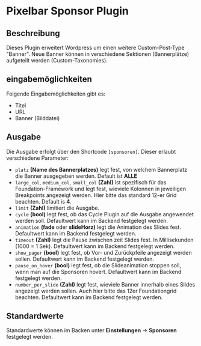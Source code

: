 # Pixelbar Sponsor Plugin

## Beschreibung
Dieses Plugin erweitert Wordpress um einen weitere Custom-Post-Type "Banner". Neue Banner können in verschiedene Sektionen (Bannerplätze) aufgeteilt werden (Custom-Taxonomies).

## eingabemöglichkeiten
Folgende Eingabemöglichkeiten gibt es:
 * Titel
 * URL
 * Banner (Bilddatei)
 
## Ausgabe
Die Ausgabe erfolgt über den Shortcode `[sponsoren]`. Dieser erlaubt verschiedene Parameter:
 * `platz` __(Name des Bannerplatzes)__ legt fest, von welchem Bannerplatz die Banner ausgegeben werden. Default ist __ALLE__
 * `large_col`, `medium_col`, `small_col` __(Zahl)__ ist spezifisch für das Foundation-Framework und legt fest, wieviele Kolonnen in jeweiligen Breakpoints angezeigt werden. Hier bitte das standard 12-er Grid beachten. Default is __4__.
 * `limit` __(Zahl)__ limitiert die Ausgabe.
 * `cycle` __(bool)__ legt fest, ob das Cycle Plugin auf die Ausgabe angewendet werden soll. Defaultwert kann im Backend festgelegt werden.
 * `animation` __(fade__ oder __slideHorz)__ legt die Animation des Slides fest. Defaultwert kann im Backend festgelegt werden.
 * `timeout` __(Zahl)__ legt die Pause zwischen zeit Slides fest. In Millisekunden (1000 = 1 Sek). Defaultwert kann im Backend festgelegt werden.
 * `show_pager` __(bool)__ legt fest, ob Vor- und Zurückpfeile angezeigt werden sollen. Defaultwert kann im Backend festgelegt werden.
 * `pause_on_hover` __(bool)__ legt fest, ob die Slideanimation stoppen soll, wenn man auf die Sponsoren hovert. Defaultwert kann im Backend festgelegt werden. 
 * `number_per_slide` __(Zahl)__ legt fest, wieviele Banner innerhalb eines Slides angezeigt werden sollen. Auch hier bitte das 12er Foundationgrid beachten. Defaultwert kann im Backend festgelegt werden.
 
## Standardwerte
Standardwerte können im Backen unter __Einstellungen__ -> __Sponsoren__ festgelegt werden.

